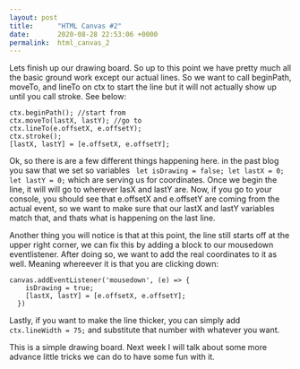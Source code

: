 ```yaml
---
layout: post
title:      "HTML Canvas #2"
date:       2020-08-28 22:53:06 +0000
permalink:  html_canvas_2
---
```



Lets finish up our drawing board. So up to this point we have pretty much all the basic ground work except our actual lines. So we want to call beginPath, moveTo, and lineTo on ctx to start the line but it will not actually show up until you call stroke. See below:

```
ctx.beginPath(); //start from
ctx.moveTo(lastX, lastY); //go to
ctx.lineTo(e.offsetX, e.offsetY);
ctx.stroke();
[lastX, lastY] = [e.offsetX, e.offsetY];
```

Ok, so there is are a few different things happening here. in the past blog you saw that we set so variables 
` let isDrawing = false;
  let lastX = 0;
  let lastY = 0;` which are serving us for coordinates. Once we begin the line, it will will go to wherever lasX and lastY are. Now, if you go to your console, you should see that e.offsetX and e.offsetY are coming from the actual event, so we want to make sure that our lastX and lastY variables match that, and thats what is happening on the last line.

Another thing you will notice is that at this point, the line still starts off at the upper right corner, we can fix this by adding a block to our mousedown eventlistener. After doing so, we want to add the real coordinates to it as well. Meaning whereever it is that you are clicking down:

```
canvas.addEventListener('mousedown', (e) => {
    isDrawing = true;
    [lastX, lastY] = [e.offsetX, e.offsetY];
  })
```

Lastly, if you want to make the line thicker, you can simply add `ctx.lineWidth = 75;` and substitute that number with whatever you want. 

This is a simple drawing board. Next week I will talk about some more advance little tricks we can do to have some fun with it.
